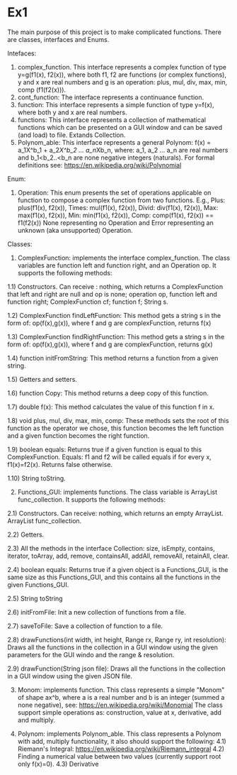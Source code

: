 # Ex1

The main purpose of this project is to make complicated functions. There are classes, interfaces and Enums.

Intefaces: 

1) complex_function. This interface represents a complex function of type y=g(f1(x), f2(x)), where both f1, f2 are functions (or complex functions), 
   y and x are real numbers and g is an operation: plus, mul, div, max, min, comp (f1(f2(x))).   
2) cont_function: The interface represents a continuance function.
3) function: This interface represents a simple function of type y=f(x), where both y and x are real numbers.
4) functions: This interface represents a collection of mathematical functions which can be presented on a GUI window and can be saved
   (and load) to file. Extands Collection. 
5) Polynom_able: This interface represents a general Polynom: f(x) = a_1X^b_1 + a_2*X^b_2 ... a_n*Xb_n,
   where: a_1, a_2 ... a_n are real numbers and b_1<b_2..<b_n are none negative integers (naturals).
   For formal definitions see: https://en.wikipedia.org/wiki/Polynomial

Enum:
1) Operation: This enum presents the set of operations applicable on function to compose a complex function from two functions.
   E.g.,   Plus: plus(f1(x), f2(x)),  Times: mul(f1(x), f2(x)), Divid: div(f1(x), f2(x)), Max: max(f1(x), f2(x)), Min: min(f1(x), f2(x)),
   Comp: comp(f1(x), f2(x)) == f1(f2(x))
   None representing no Operation and Error representing an unknown (aka unsupported) Operation.

Classes:
1) ComplexFunction: implements the interface complex_function. The class variables are function left and function right, and an Operation op.
It supports the following methods:

  1.1) Constructors. Can receive : nothing, which returns a ComplexFunction that left and right are null and op is none; 
                                   operation op, function left and function right;
                                   ComplexFunction cf;
                                   function f;
                                   String s. 
                                   
  1.2) ComplexFunction findLeftFunction: This method gets a string s in the form of: op(f(x),g(x)), where f and g are complexFunction, returns f(x)
  
  1.3) ComplexFunction findRightFunction: This method gets a string s in the form of: op(f(x),g(x)), where f and g are complexFunction, returns g(x)
  
  1.4) function initFromString: This method returns a function from a given string.
  
  1.5) Getters and setters.
  
  1.6) function Copy: This method returns a deep copy of this function.
  
  1.7) double f(x): This method calculates the value of this function f in x.
  
  1.8) void plus, mul, div, max, min, comp: These methods sets the root of this function as the operator we chose, this function becomes 
	     the left function and a given function becomes the right function. 
       
  1.9) boolean equals: Returns true if a given function is equal to this ComplexFunction. Equals: f1 and f2 will be called equals if for every x, f1(x)=f2(x).
       Returns false otherwise.
       
  1.10) String toString.
  
2) Functions_GUI: implements functions. The class variable is ArrayList<function> func_collection. It supports the following methods:
 
  2.1) Constructors. Can receive: nothing, which returns an empty ArrayList.
                                  ArrayList<function> func_collection.
                                  
  2.2) Getters.
  
  2.3) All the methods in the interface Collection: size, isEmpty, contains, iterator, toArray, add, remove, containsAll, addAll, removeAll, retainAll, clear.
  
  2.4) boolean equals: Returns true if a given object is a Functions_GUI, is the same size as this Functions_GUI,
       and this contains all the functions in the given Functions_GUI.
       
  2.5) String toString
  
  2.6) initFromFile: Init a new collection of functions from a file.
  
  2.7) saveToFile: Save a collection of function to a file.
  
  2.8) drawFunctions(int width, int height, Range rx, Range ry, int resolution): Draws all the functions in the collection in a GUI window using the
	     given parameters for the GUI windo and the range & resolution.
       
  2.9) drawFunction(String json file): Draws all the functions in the collection in a GUI window using the given JSON file.

3) Monom: implements function. This class represents a simple "Monom" of shape ax^b, where a is a real number and b is an integer 
   (summed a none negative), 
   see: https://en.wikipedia.org/wiki/Monomial 
   The class support simple operations as: construction, value at x, derivative, add and multiply. 

4) Polynom: implements Polynom_able. This class represents a Polynom with add, multiply functionality, it also should support the following:
   4.1) Riemann's Integral: https://en.wikipedia.org/wiki/Riemann_integral
   4.2) Finding a numerical value between two values (currently support root only f(x)=0).
   4.3) Derivative

  
